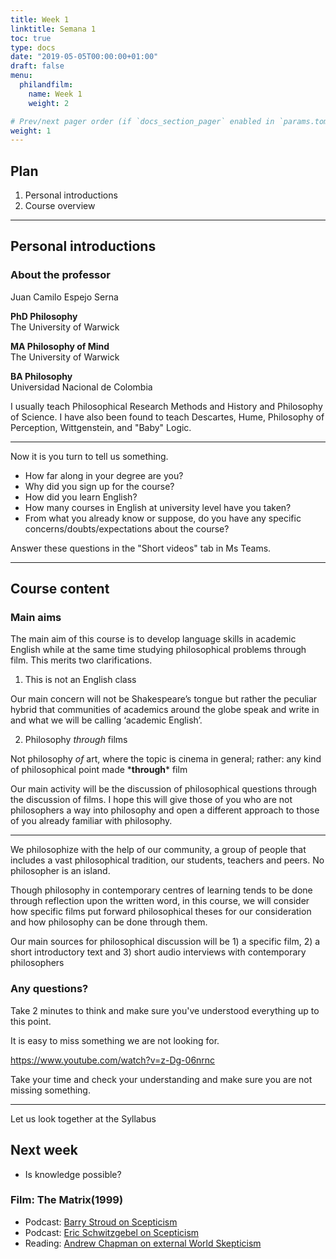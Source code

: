 ```yaml
---
title: Week 1
linktitle: Semana 1 
toc: true
type: docs
date: "2019-05-05T00:00:00+01:00"
draft: false
menu:
  philandfilm:
    name: Week 1
    weight: 2

# Prev/next pager order (if `docs_section_pager` enabled in `params.toml`)
weight: 1
---
```


## Plan

1.  Personal introductions
2.  Course overview

---

## Personal introductions


### About the professor

Juan Camilo Espejo Serna  

**PhD Philosophy**  
The University of Warwick  

**MA Philosophy of Mind**  
The University of Warwick  

**BA Philosophy**  
Universidad Nacional de Colombia

I usually teach Philosophical Research Methods and History and Philosophy of Science. I have also been found to teach Descartes, Hume, Philosophy of Perception, Wittgenstein, and "Baby" Logic.

---

Now it is you turn to tell us something.

* How far along in your degree are you?
* Why did you sign up for the course?
* How did you learn English?
* How many courses in English at university level have you taken?
* From what you already know or suppose, do you have any specific concerns/doubts/expectations about the course?

Answer these questions in the  "Short videos" tab in Ms Teams.

---

## Course content

### Main aims

The main aim of this course is to develop language skills in academic English while at the same time studying philosophical problems through film. This merits two clarifications.


1) This is not an English class

Our main concern will not be Shakespeare’s tongue but rather the peculiar hybrid that communities of academics around the globe speak and write in and what we will be calling ‘academic English’.


2) Philosophy *through* films


Not philosophy *of* art, where the topic is cinema in general; rather: any kind of philosophical point made \***through**\* film

Our main activity will be the discussion of philosophical questions through the discussion of films. I hope this will give those of you who are not philosophers a way into philosophy and open a different approach to those of you already familiar with philosophy.

---

We philosophize with the help of our community, a group of people that includes a vast philosophical tradition, our students, teachers and peers. No philosopher is an island.

Though philosophy in contemporary centres of learning tends to be done through reflection upon the written word, in this course, we will consider how specific films put forward philosophical theses for our consideration and how philosophy can be done through them.

Our main sources for philosophical discussion will be 1) a specific film, 2) a short introductory text and 3) short audio interviews with contemporary philosophers

### Any questions?

Take 2 minutes to think and make sure you've understood everything up to this point.

It is easy to miss something we  are not looking for. 

https://www.youtube.com/watch?v=z-Dg-06nrnc


Take your time and check your understanding and make sure you are not missing something.

---

Let us look together at the Syllabus

## Next week

* Is knowledge possible?

### Film: The Matrix(1999)
* Podcast: [Barry Stroud on Scepticism](http://philosophybites.com/2007/12/barry-stroud-on.html)
* Podcast: [Eric Schwitzgebel on Scepticism](http://philosophybites.com/2018/01/eric-schwitzgebel-on-scepticism.html)
* Reading: [Andrew Chapman on external World Skepticism](https://1000wordphilosophy.com/2014/02/06/external-world-skepticism/)
